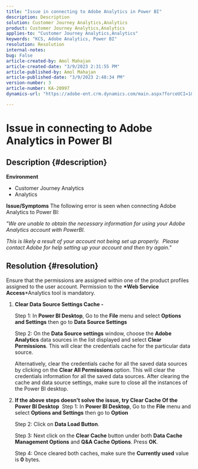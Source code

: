 ```yaml
---
title: "Issue in connecting to Adobe Analytics in Power BI"
description: Description
solution: Customer Journey Analytics,Analytics
product: Customer Journey Analytics,Analytics
applies-to: "Customer Journey Analytics,Analytics"
keywords: "KCS, Adobe Analytics, Power BI"
resolution: Resolution
internal-notes: 
bug: False
article-created-by: Amol Mahajan
article-created-date: "3/9/2023 2:31:55 PM"
article-published-by: Amol Mahajan
article-published-date: "3/9/2023 2:48:34 PM"
version-number: 3
article-number: KA-20997
dynamics-url: "https://adobe-ent.crm.dynamics.com/main.aspx?forceUCI=1&pagetype=entityrecord&etn=knowledgearticle&id=500baa21-87be-ed11-83ff-6045bd006704"

---
```

# Issue in connecting to Adobe Analytics in Power BI

## Description {#description}

<b>Environment</b>
- Customer Journey Analytics
- Analytics



<b>Issue/Symptoms</b>
The following error is seen when connecting Adobe Analytics to Power BI:



*"We are unable to obtain the necessary information for using your Adobe Analytics account with PowerBI.*

*This is likely a result of your account not being set up properly.  Please contact Adobe for help setting up your account and then try again."*


## Resolution {#resolution}

Ensure that the permissions are assigned within one of the product profiles assigned to the user account. Permission to the <b>*Web Service Access</b>*Analytics tool is mandatory.<br>


1. <b>Clear Data Source Settings Cache - </b>

    Step 1: In <b>Power BI Desktop</b>, Go to the <b>File</b> menu and select <b>Options</b> <b>and Settings</b> then go to <b>Data Source Settings</b>

    Step 2: On the <b>Data Source settings</b> window, choose the <b>Adobe Analytics</b> data sources in the list displayed and select <b>Clear Permissions</b>. This will clear the credentials cache for the particular data source. 

    Alternatively, clear the credentials cache for all the saved data sources by clicking on the <b>Clear All Permissions </b>option. This will clear the credentials information for all the saved data sources.
    After clearing the cache and data source settings, make sure to close all the instances of the Power BI desktop.
2. <b>If the above steps doesn't solve the issue, try Clear Cache Of the Power BI Desktop</b>  Step 1: In <b>Power BI Desktop</b>, Go to the <b>File</b> menu and select <b>Options and Settings</b> then go to <b>Option</b>

    Step 2: Click on <b>Data Load Button</b>.

    Step 3: Next click on the <b>Clear Cache</b> button under both <b>Data Cache Management Options</b> and <b>Q&A Cache Options</b>. Press <b>OK</b>.

    Step 4: Once cleared both caches, make sure the <b>Currently used</b> value is <b>0</b> bytes.

